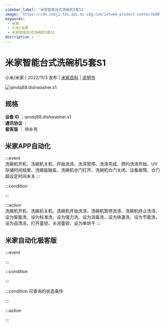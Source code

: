 ```yaml
---
sidebar_label: '米家智能台式洗碗机5套S1'
image: 'https://cdn.cnbj1.fds.api.mi-img.com/iotweb-product-center/6d895885ba2de6959a861e47e70ef0ac_1656400567992.png?GalaxyAccessKeyId=AKVGLQWBOVIRQ3XLEW&Expires=9223372036854775807&Signature=ikw2wYUgYGh8excAlnmnWNUYZnc='
keywords: 
 - 米家
 - 小米/米家
 - 米家智能台式洗碗机5套S1
description : ''
---
```

# 米家智能台式洗碗机5套S1

小米/米家 | 2022/11/3 发布 | [米家百科](https://home.mi.com/webapp/content/baike/product/index.html?model=qmdq88.dishwasher.s1) | [说明书](https://home.mi.com/views/introduction.html?model=qmdq88.dishwasher.s1&region=cn)

![qmdq88.dishwasher.s1](https://cdn.cnbj1.fds.api.mi-img.com/iotweb-product-center/6d895885ba2de6959a861e47e70ef0ac_1656400567992.png?GalaxyAccessKeyId=AKVGLQWBOVIRQ3XLEW&Expires=9223372036854775807&Signature=ikw2wYUgYGh8excAlnmnWNUYZnc=)

## 规格  
> 
**设备 ID** ：qmdq88.dishwasher.s1  
**通讯协议** ：  
**极客版**  ： 待补充 


## 米家APP自动化  

:::event  
洗碗机开机、洗碗机关机、开始洗涤、洗涤暂停、洗涤完成、预约洗涤开始、UV存储时间结束、洗碗盐缺盐、洗碗机仓门打开、洗碗机仓门关闭、设备故障、仓门超设定时间未关
:::

:::condition  

:::

:::action   
洗碗机开机、洗碗机关机、洗碗机开始洗涤、洗碗机暂停洗涤、洗碗机终止洗涤、设为智能洗、设为标准洗、设为强力洗、设为消毒洗、设为快速洗、设为节能洗、设为自清洁、打开童锁、关闭童锁、设为单烘干
:::

## 米家自动化极客版  

:::event  

:::

:::condition  

:::

:::condition 可查询的状态条件  

:::

:::action  

:::

        
